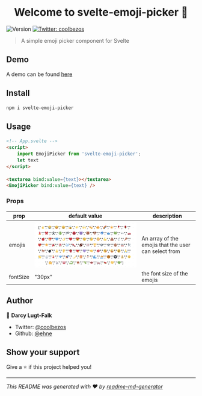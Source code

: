 <h1 align="center">Welcome to svelte-emoji-picker 👋</h1>
<p>
  <img alt="Version" src="https://img.shields.io/badge/version-1.0.0-blue.svg?cacheSeconds=2592000" />
  <a href="https://twitter.com/coolbezos">
    <img alt="Twitter: coolbezos" src="https://img.shields.io/twitter/follow/coolbezos.svg?style=social" target="_blank" />
  </a>
</p>

> A simple emoji picker component for Svelte

## Demo
A demo can be found [here](https://svelte.dev/repl/9afc56aabfff4382883278dbdf4ce9fd?version=3.8.1)

## Install
```bash
npm i svelte-emoji-picker
```

## Usage
```html
<!-- App.svelte -->
<script>
    import EmojiPicker from 'svelte-emoji-picker';
    let text
</script>

<textarea bind:value={text}></textarea>
<EmojiPicker bind:value={text} />

```

### Props

| prop | default value | description
|-|-|-|
|emojis| ![Emoji Array](./emojiList.png "The Array Of Emojis")| An array of the emojis that the user can select from |
|fontSize | "30px" | the font size of the emojis|


## Author

👤 **Darcy Lugt-Falk**

* Twitter: [@coolbezos](https://twitter.com/coolbezos)
* Github: [@ehne](https://github.com/ehne)

## Show your support

Give a ⭐️ if this project helped you!

***
_This README was generated with ❤️ by [readme-md-generator](https://github.com/kefranabg/readme-md-generator)_